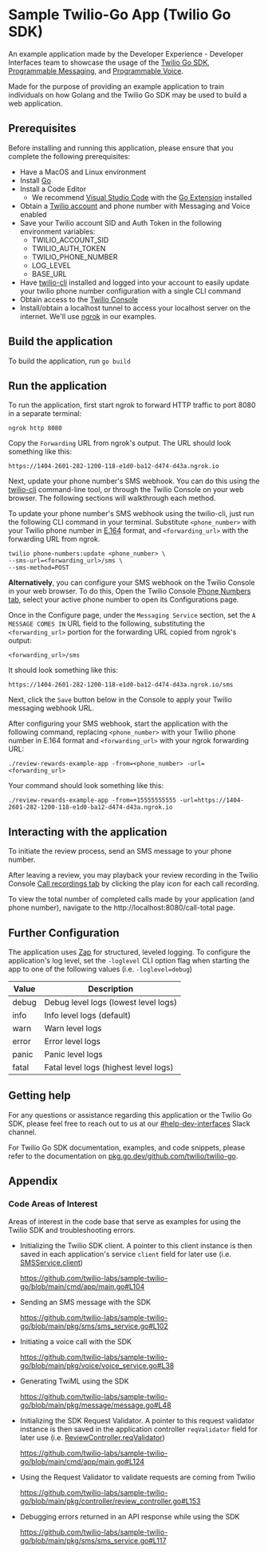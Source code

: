# Sample Twilio-Go App (Twilio Go SDK)

An example application made by the Developer Experience - Developer Interfaces team to showcase the usage of the [Twilio Go SDK](https://github.com/twilio/twilio-go), [Programmable Messaging](https://www.twilio.com/docs/sms), and [Programmable Voice](https://www.twilio.com/docs/voice).

Made for the purpose of providing an example application to train individuals on how Golang and the Twilio Go SDK may be used to build a web application.

## Prerequisites

Before installing and running this application, please ensure that you complete the following prerequisites:

- Have a MacOS and Linux environment
- Install [Go](https://go.dev/dl/)
- Install a Code Editor
    - We recommend [Visual Studio Code](https://code.visualstudio.com/) with the [Go Extension](https://marketplace.visualstudio.com/items?itemName=golang.Go) installed
- Obtain a [Twilio account](https://www.twilio.com/login) and phone number with Messaging and Voice enabled
- Save your Twilio account SID and Auth Token in the following environment variables:
    - TWILIO_ACCOUNT_SID
    - TWILIO_AUTH_TOKEN
    - TWILIO_PHONE_NUMBER
    - LOG_LEVEL
    - BASE_URL
- Have [twilio-cli](https://www.twilio.com/docs/twilio-cli/quickstart) installed and logged into your account to easily update your twilio phone number configuration with a single CLI command
- Obtain access to the [Twilio Console](https://console.twilio.com/)
- Install/obtain a localhost tunnel to access your localhost server on the internet. We'll use [ngrok](https://ngrok.com/) in our examples.

## Build the application

To build the application, run `go build`

## Run the application

To run the application, first start ngrok to forward HTTP traffic to port 8080 in a separate terminal:

```
ngrok http 8080
```

Copy the `Forwarding` URL from ngrok's output. The URL should look something like this:

```
https://1404-2601-282-1200-118-e1d0-ba12-d474-d43a.ngrok.io
```

Next, update your phone number's SMS webhook. You can do this using the [twilio-cli](https://www.twilio.com/docs/twilio-cli/quickstart) command-line tool, or through the Twilio Console on your web browser. The following sections will walkthrough each method.

To update your phone number's SMS webhook using the twilio-cli, just run the following CLI command in your terminal. Substitute `<phone_number>` with your Twilio phone number in [E.164](https://www.twilio.com/docs/glossary/what-e164) format, and `<forwarding_url>` with the forwarding URL from ngrok.

```
twilio phone-numbers:update <phone_number> \
--sms-url=<forwarding_url>/sms \
--sms-method=POST
```

**Alternatively**, you can configure your SMS webhook on the Twilio Console in your web browser. To do this, Open the Twilio Console [Phone Numbers tab](https://console.twilio.com/us1/develop/phone-numbers/manage/incoming), select your active phone number to open its Configurations page.

Once in the Configure page, under the `Messaging Service` section, set the `A MESSAGE COMES IN` URL field to the following, substituting the `<forwarding_url>` portion for the forwarding URL copied from ngrok's output:

```
<forwarding_url>/sms
```

It should look something like this:

```
https://1404-2601-282-1200-118-e1d0-ba12-d474-d43a.ngrok.io/sms
```

Next, click the `Save` button below in the Console to apply your Twilio messaging webhook URL.

After configuring your SMS webhook, start the application with the following command, replacing `<phone_number>` with your Twilio phone number in E.164 format and `<forwarding_url>` with your ngrok forwarding URL:

```
./review-rewards-example-app -from=<phone_number> -url=<forwarding_url>
```

Your command should look something like this:

```
./review-rewards-example-app -from=+15555555555 -url=https://1404-2601-282-1200-118-e1d0-ba12-d474-d43a.ngrok.io
```

## Interacting with the application

To initiate the review process, send an SMS message to your phone number.

After leaving a review, you may playback your review recording in the Twilio Console [Call recordings tab](https://console.twilio.com/us1/monitor/logs/call-recordings?frameUrl=%2Fconsole%2Fvoice%2Frecordings%2Frecording-logs%3Fx-target-region%3Dus1) by clicking the play icon for each call recording.

To view the total number of completed calls made by your application (and phone number), navigate to the http://localhost:8080/call-total page.

## Further Configuration

The application uses [Zap](https://github.com/uber-go/zap) for structured, leveled logging. To configure the application's log level, set the `-loglevel` CLI option flag when starting the app to one of the following values (i.e. `-loglevel=debug`)

|Value|Description|
|---|---|
|debug|Debug level logs (lowest level logs)|
|info|Info level logs (default)|
|warn|Warn level logs|
|error|Error level logs|
|panic|Panic level logs|
|fatal|Fatal level logs (highest level logs)|

## Getting help

For any questions or assistance regarding this application or the Twilio Go SDK, please feel free to reach out to us at our [#help-dev-interfaces](https://twilio.slack.com/archives/CGQPL0RPH) Slack channel.

For Twilio Go SDK documentation, examples, and code snippets, please refer to the documentation on [pkg.go.dev/github.com/twilio/twilio-go](https://pkg.go.dev/github.com/twilio/twilio-go).

## Appendix

### Code Areas of Interest

Areas of interest in the code base that serve as examples for using the Twilio SDK and troubleshooting errors.

- Initializing the Twilio SDK client. A pointer to this client instance is then saved in each application's service `client` field for later use (i.e. [SMSService.client](https://github.com/twilio-labs/sample-twilio-go/blob/main/pkg/sms/sms_service.go#L29))

    https://github.com/twilio-labs/sample-twilio-go/blob/main/cmd/app/main.go#L104

- Sending an SMS message with the SDK
    
    https://github.com/twilio-labs/sample-twilio-go/blob/main/pkg/sms/sms_service.go#L102

- Initiating a voice call with the SDK

    https://github.com/twilio-labs/sample-twilio-go/blob/main/pkg/voice/voice_service.go#L38

- Generating TwiML using the SDK

    https://github.com/twilio-labs/sample-twilio-go/blob/main/pkg/message/message.go#L48

- Initializing the SDK Request Validator. A pointer to this request validator instance is then saved in the application controller `reqValidator` field for later use (i.e. [ReviewController.reqValidator](https://github.com/twilio-labs/sample-twilio-go/blob/main/pkg/controller/review_controller.go#L35))

    https://github.com/twilio-labs/sample-twilio-go/blob/main/cmd/app/main.go#L124

- Using the Request Validator to validate requests are coming from Twilio

    https://github.com/twilio-labs/sample-twilio-go/blob/main/pkg/controller/review_controller.go#L153

- Debugging errors returned in an API response while using the SDK

    https://github.com/twilio-labs/sample-twilio-go/blob/main/pkg/sms/sms_service.go#L117
